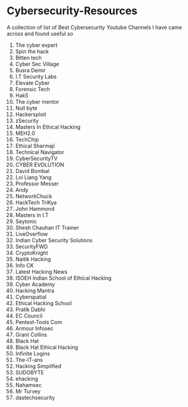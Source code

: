 # Cybersecurity-Resources
A collection of list of Best Cybersecurity Youtube Channels I have came across and found useful so 
1. The cyber expert
2. Spin the hack
3. Bitten tech
4. Cyber Sec Village
5. Busra Demir
6. I.T Security Labs
7. Elevate Cyber
8. Forensic Tech
9. Hak5
10. The cyber mentor
11. Null byte
12. Hackersploit
13. zSecurity
14. Masters In Ethical Hacking
15. MEH2.0
16. TechChip
17. Ethical Sharmaji
18. Technical Navigator
19. CyberSecurityTV
20. CYBER EVOLUTION
21. David Bombal
22. Loi Liang Yang
23. Professor Messer
24. Andy
25. NetworkChuck
26. HackTech TriKya
27. John Hammond
28. Masters in I.T
29. Seytonic
30. Shesh Chauhan IT Trainer
31. LiveOverflow
32. Indian Cyber Security Solutions
33. SecurityFWD
34. CryptoKnight
35. Naitik Hacking
36. Info CK
37. Latest Hacking News
38. ISOEH Indian School of Ethical Hacking
39. Cyber Academy
40. Hacking Mantra
41. Cyberspatial
42. Ethical Hacking School
43. Pratik Dabhi
44. EC Council
45. Pentest-Tools Com
46. Armour Infosec
47. Grant Collins
48. Black Hat
49. Black Hat Ethical Hacking
50. Infinite Logins
51. The-IT-ans
52. Hacking Simplified
53. SUDOBYTE
54. ehacking
55. Nahamsec
56. Mr Turvey
57. dastechsecurity

